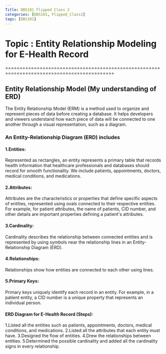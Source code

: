 ```yaml
---
Title: DBS101 Flipped Class 2
categories: [DBS101, Flipped_Class2]
tags: [DBS101]
---
```


# Topic : Entity Relationship Modeling for E-Health Record
============================================================================================

## Entity Relationship Model (My understanding of ERD)

The Entity Relationship Model (ERM) is a method used to organize and represent pieces of data before creating a database. It helps developers and viewers understand how each piece of data will be connected to one another through a visual representation, such as a diagram.


### An Entity-Relationship Diagram (ERD)  includes

#### 1.Entities:
Represented as rectangles, an entity represents a primary table that records health information that healthcare professionals and databases should record for smooth functionality. We include patients, appointments, doctors, medical conditions, and medications.

#### 2.Attributes:
Attributes are the characteristics or properties that define specific aspects of entities, represented using ovals connected to their respective entities. For example, for patient attributes, the name of patients, CID number, and other details are important properties defining a patient's attributes.

#### 3.Cardinality:
Cardinality describes the relationship between connected entities and is represented by using symbols near the relationship lines in an Entity-Relationship Diagram (ERD).

#### 4.Relationships:
Relationships show how entities are connected to each other using lines.

#### 5.Primary Keys:
Primary keys uniquely identify each record in an entity. For example, in a patient entity, a CID number is a unique property that represents an individual person.


#### ERD Diagram for E-Health Record (Steps):

1.Listed all the entities such as patients, appointments, doctors, medical conditions, and medications.
2.Listed all the attributes that each entity must have.
3.Designed the flow of entities.
4.Drew the relationships between entities.
5.Determined the possible cardinality and added all the cardinality signs in every relationship.






